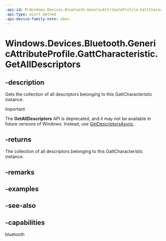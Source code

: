 ```yaml
---
-api-id: M:Windows.Devices.Bluetooth.GenericAttributeProfile.GattCharacteristic.GetAllDescriptors
-api-type: winrt method
-api-device-family-note: xbox
---
```


<!-- Method syntax
public Windows.Foundation.Collections.IVectorView<Windows.Devices.Bluetooth.GenericAttributeProfile.GattDescriptor> GetAllDescriptors()
-->

# Windows.Devices.Bluetooth.GenericAttributeProfile.GattCharacteristic.GetAllDescriptors

## -description
Gets the collection of all descriptors belonging to this GattCharacteristic instance.

> [!IMPORTANT]
> The **GetAllDescriptors** API is deprecated, and it may not be available in future versions of Windows. Instead, use [GetDescriptorsAsync](/uwp/api/windows.devices.bluetooth.genericattributeprofile.gattcharacteristic.getdescriptorsasync).

## -returns
The collection of all descriptors belonging to this GattCharacteristic instance.

## -remarks

## -examples

## -see-also

## -capabilities
bluetooth
